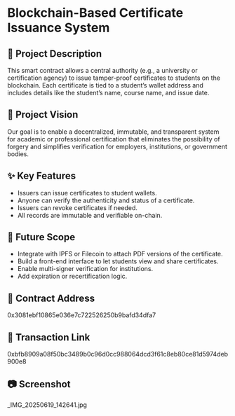 # Blockchain-Based Certificate Issuance System

## 🧾 Project Description
This smart contract allows a central authority (e.g., a university or certification agency) to issue tamper-proof certificates to students on the blockchain. Each certificate is tied to a student’s wallet address and includes details like the student’s name, course name, and issue date.

## 🔭 Project Vision
Our goal is to enable a decentralized, immutable, and transparent system for academic or professional certification that eliminates the possibility of forgery and simplifies verification for employers, institutions, or government bodies.

## ✨ Key Features
- Issuers can issue certificates to student wallets.
- Anyone can verify the authenticity and status of a certificate.
- Issuers can revoke certificates if needed.
- All records are immutable and verifiable on-chain.

## 🌱 Future Scope
- Integrate with IPFS or Filecoin to attach PDF versions of the certificate.
- Build a front-end interface to let students view and share certificates.
- Enable multi-signer verification for institutions.
- Add expiration or recertification logic.

## 📍 Contract Address
0x3081ebf10865e036e7c722526250b9bafd34dfa7

## 🔗 Transaction Link
0xbfb8909a08f50bc3489b0c96d0cc988064dcd3f61c8eb80ce81d5974deb900e8

## 📷 Screenshot
_IMG_20250619_142641.jpg
